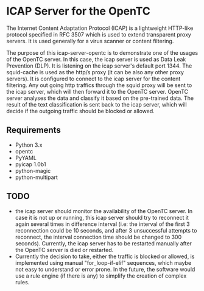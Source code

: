 
# ICAP Server for the OpenTC
The Internet Content Adaptation Protocol (ICAP) is a lightweight HTTP-like protocol specified in RFC 3507 which 
is used to extend transparent proxy servers. It is used generally for a virus scanner or content filtering. 

The purpose of this icap-server-opentc is to demonstrate one of the usages of the OpenTC server.  In this case, the 
icap server is used as Data Leak Prevention (DLP). It is listening on the icap server's default port 1344.
The squid-cache is used as the http/s proxy (it can be also any other proxy servers). It is configured to connect 
to the icap server for the content filtering. Any out going http traffics through the squid proxy will be sent to 
the icap server, which will then forward it to the OpenTC server. OpenTC server analyses the data and classify it 
based on the pre-trained data. The result of the text classification is sent back to the icap server, which will 
decide if the outgoing traffic should be blocked or allowed.  

## Requirements
- Python 3.x
- opentc
- PyYAML
- pyicap 1.0b1
- python-magic
- python-multipart


## TODO
- the icap server should monitor the availability of the OpenTC server. In case it is not up or running, this icap 
server should try to reconnect it again several times in difference interval (i.e: the interval of the first 3 
reconnection could be 10 seconds, and after 3 unsuccessful attempts to reconnect, the interval connection time 
should be changed to 300 seconds). Currently, the icap server has to be restarted manually after the OpenTC server
is died or restarted.
- Currently the decision to take, either the traffic is blocked or allowed, is implemented using manual 
"for_loop-if-elif" sequences, which maybe not easy to understand or error prone. In the future, the software would
use a rule engine (if there is any) to simplify the creation of complex rules.